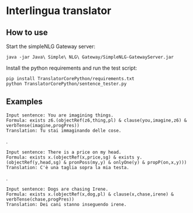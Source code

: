# Interlingua translator



## How to use

Start the simpleNLG Gateway server:

    java -jar Java\ Simple\ NLG\ Gateway/SimpleNLG-GatewayServer.jar

Install the python requirements and run the test script:

    pip install TranslatorCorePython/requirements.txt
    python TranslatorCorePython/sentence_tester.py

## Examples

    Input sentence: You are imagining things.
    Formula: exists z6.(objectRef(z6,thing,pl) & clause(you,imagine,z6) & verbTense(imagine,progPres))
    Translation: Tu stai immaginando delle cose.

.

    Input sentence: There is a price on my head.
    Formula: exists x.(objectRef(x,price,sg) & exists y.(objectRef(y,head,sg) & pronPoss(my,y) & onlyOne(y) & propP(on,x,y)))
    Translation: C'è una taglia sopra la mia testa.

.

    Input sentence: Dogs are chasing Irene.
    Formula: exists x.(objectRef(x,dog,pl) & clause(x,chase,irene) & verbTense(chase,progPres))
    Translation: Dei cani stanno inseguendo irene.
